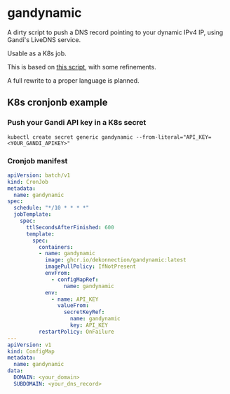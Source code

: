 # gandynamic

A dirty script to push a DNS record pointing to your dynamic IPv4 IP, using Gandi's LiveDNS service.

Usable as a K8s job.

This is based on [this script](https://virtuallytd.com/post/dynamic-dns-using-gandi/), with some refinements.

A full rewrite to a proper language is planned.

## K8s cronjonb example

### Push your Gandi API key in a K8s secret

```shell
kubectl create secret generic gandynamic --from-literal="API_KEY=<YOUR_GANDI_APIKEY>"
```

### Cronjob manifest

```yaml
apiVersion: batch/v1
kind: CronJob
metadata:
  name: gandynamic
spec:
  schedule: "*/10 * * * *"
  jobTemplate:
    spec:
      ttlSecondsAfterFinished: 600
      template:
        spec:
          containers:
          - name: gandynamic
            image: ghcr.io/dekonnection/gandynamic:latest
            imagePullPolicy: IfNotPresent
            envFrom:
              - configMapRef:
                  name: gandynamic
            env:
              - name: API_KEY
                valueFrom:
                  secretKeyRef:
                    name: gandynamic
                    key: API_KEY
          restartPolicy: OnFailure
---
apiVersion: v1
kind: ConfigMap
metadata:
  name: gandynamic
data:
  DOMAIN: <your_domain>
  SUBDOMAIN: <your_dns_record>
```
